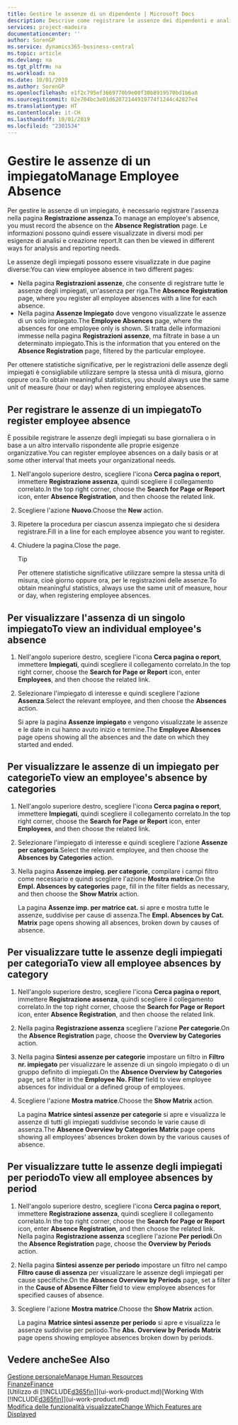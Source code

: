 ```yaml
---
title: Gestire le assenze di un dipendente | Microsoft Docs
description: Descrive come registrare le assenze dei dipendenti e analizzare le statistiche sulle assenze.
services: project-madeira
documentationcenter: ''
author: SorenGP
ms.service: dynamics365-business-central
ms.topic: article
ms.devlang: na
ms.tgt_pltfrm: na
ms.workload: na
ms.date: 10/01/2019
ms.author: SorenGP
ms.openlocfilehash: e1f2c795ef3669770b9e00f30b8919570bd1b6a8
ms.sourcegitcommit: 02e704bc3e01d62072144919774f1244c42827e4
ms.translationtype: HT
ms.contentlocale: it-CH
ms.lasthandoff: 10/01/2019
ms.locfileid: "2301534"
---
```

# <a name="manage-employee-absence"></a><span data-ttu-id="15b73-103">Gestire le assenze di un impiegato</span><span class="sxs-lookup"><span data-stu-id="15b73-103">Manage Employee Absence</span></span>
<span data-ttu-id="15b73-104">Per gestire le assenze di un impiegato, è necessario registrare l'assenza nella pagina **Registrazione assenza**.</span><span class="sxs-lookup"><span data-stu-id="15b73-104">To manage an employee's absence, you must record the absence on the **Absence Registration** page.</span></span> <span data-ttu-id="15b73-105">Le informazioni possono quindi essere visualizzate in diversi modi per esigenze di analisi e creazione report.</span><span class="sxs-lookup"><span data-stu-id="15b73-105">It can then be viewed in different ways for analysis and reporting needs.</span></span>

<span data-ttu-id="15b73-106">Le assenze degli impiegati possono essere visualizzate in due pagine diverse:</span><span class="sxs-lookup"><span data-stu-id="15b73-106">You can view employee absence in two different pages:</span></span>

* <span data-ttu-id="15b73-107">Nella pagina **Registrazioni assenze**, che consente di registrare tutte le assenze degli impiegati, un'assenza per riga.</span><span class="sxs-lookup"><span data-stu-id="15b73-107">The **Absence Registration** page, where you register all employee absences with a line for each absence.</span></span>
* <span data-ttu-id="15b73-108">Nella pagina **Assenze Impiegato** dove vengono visualizzate le assenze di un solo impiegato.</span><span class="sxs-lookup"><span data-stu-id="15b73-108">The **Employee Absences** page, where the absences for one employee only is shown.</span></span> <span data-ttu-id="15b73-109">Si tratta delle informazioni immesse nella pagina **Registrazioni assenze**, ma filtrate in base a un determinato impiegato.</span><span class="sxs-lookup"><span data-stu-id="15b73-109">This is the information that you entered on the **Absence Registration** page, filtered by the particular employee.</span></span>

<span data-ttu-id="15b73-110">Per ottenere statistiche significative, per le registrazioni delle assenze degli impiegati è consigliabile utilizzare sempre la stessa unità di misura, giorno oppure ora.</span><span class="sxs-lookup"><span data-stu-id="15b73-110">To obtain meaningful statistics, you should always use the same unit of measure (hour or day) when registering employee absences.</span></span>

## <a name="to-register-employee-absence"></a><span data-ttu-id="15b73-111">Per registrare le assenze di un impiegato</span><span class="sxs-lookup"><span data-stu-id="15b73-111">To register employee absence</span></span>
<span data-ttu-id="15b73-112">È possibile registrare le assenze degli impiegati su base giornaliera o in base a un altro intervallo rispondente alle proprie esigenze organizzative.</span><span class="sxs-lookup"><span data-stu-id="15b73-112">You can register employee absences on a daily basis or at some other interval that meets your organizational needs.</span></span>

1. <span data-ttu-id="15b73-113">Nell'angolo superiore destro, scegliere l'icona **Cerca pagina o report**, immettere **Registrazione assenza**, quindi scegliere il collegamento correlato.</span><span class="sxs-lookup"><span data-stu-id="15b73-113">In the top right corner, choose the **Search for Page or Report** icon, enter **Absence Registration**, and then choose the related link.</span></span>
2. <span data-ttu-id="15b73-114">Scegliere l'azione **Nuovo**.</span><span class="sxs-lookup"><span data-stu-id="15b73-114">Choose the **New** action.</span></span>
3. <span data-ttu-id="15b73-115">Ripetere la procedura per ciascun assenza impiegato che si desidera registrare.</span><span class="sxs-lookup"><span data-stu-id="15b73-115">Fill in a line for each employee absence you want to register.</span></span>
4. <span data-ttu-id="15b73-116">Chiudere la pagina.</span><span class="sxs-lookup"><span data-stu-id="15b73-116">Close the page.</span></span>

    > [!Tip]
    > <span data-ttu-id="15b73-117">Per ottenere statistiche significative utilizzare sempre la stessa unità di misura, cioè giorno oppure ora, per le registrazioni delle assenze.</span><span class="sxs-lookup"><span data-stu-id="15b73-117">To obtain meaningful statistics, always use the same unit of measure, hour or day, when registering employee absences.</span></span>

## <a name="to-view-an-individual-employees-absence"></a><span data-ttu-id="15b73-118">Per visualizzare l'assenza di un singolo impiegato</span><span class="sxs-lookup"><span data-stu-id="15b73-118">To view an individual employee's absence</span></span>
1. <span data-ttu-id="15b73-119">Nell'angolo superiore destro, scegliere l'icona **Cerca pagina o report**, immettere **Impiegati**, quindi scegliere il collegamento correlato.</span><span class="sxs-lookup"><span data-stu-id="15b73-119">In the top right corner, choose the **Search for Page or Report** icon, enter **Employees**, and then choose the related link.</span></span>
2. <span data-ttu-id="15b73-120">Selezionare l'impiegato di interesse e quindi scegliere l'azione **Assenza**.</span><span class="sxs-lookup"><span data-stu-id="15b73-120">Select the relevant employee, and then choose the **Absences** action.</span></span>

    <span data-ttu-id="15b73-121">Si apre la pagina **Assenze impiegato** e vengono visualizzate le assenze e le date in cui hanno avuto inizio e termine.</span><span class="sxs-lookup"><span data-stu-id="15b73-121">The **Employee Absences** page opens showing all the absences and the date on which they started and ended.</span></span>

## <a name="to-view-an-employees-absence-by-categories"></a><span data-ttu-id="15b73-122">Per visualizzare le assenze di un impiegato per categorie</span><span class="sxs-lookup"><span data-stu-id="15b73-122">To view an employee's absence by categories</span></span>
1. <span data-ttu-id="15b73-123">Nell'angolo superiore destro, scegliere l'icona **Cerca pagina o report**, immettere **Impiegati**, quindi scegliere il collegamento correlato.</span><span class="sxs-lookup"><span data-stu-id="15b73-123">In the top right corner, choose the **Search for Page or Report** icon, enter **Employees**, and then choose the related link.</span></span>
2. <span data-ttu-id="15b73-124">Selezionare l'impiegato di interesse e quindi scegliere l'azione **Assenze per categoria**.</span><span class="sxs-lookup"><span data-stu-id="15b73-124">Select the relevant employee, and then choose the **Absences by Categories** action.</span></span>
3. <span data-ttu-id="15b73-125">Nella pagina **Assenze impieg. per categorie**, compilare i campi filtro come necessario e quindi scegliere l'azione **Mostra matrice**.</span><span class="sxs-lookup"><span data-stu-id="15b73-125">On the **Empl. Absences by categories** page, fill in the filter fields as necessary, and then choose the **Show Matrix** action.</span></span>

    <span data-ttu-id="15b73-126">La pagina **Assenze imp. per matrice cat.** si apre e mostra tutte le assenze, suddivise per cause di assenza.</span><span class="sxs-lookup"><span data-stu-id="15b73-126">The **Empl. Absences by Cat. Matrix** page opens showing all absences, broken down by causes of absence.</span></span>

## <a name="to-view-all-employee-absences-by-category"></a><span data-ttu-id="15b73-127">Per visualizzare tutte le assenze degli impiegati per categoria</span><span class="sxs-lookup"><span data-stu-id="15b73-127">To view all employee absences by category</span></span>
1. <span data-ttu-id="15b73-128">Nell'angolo superiore destro, scegliere l'icona **Cerca pagina o report**, immettere **Registrazione assenza**, quindi scegliere il collegamento correlato.</span><span class="sxs-lookup"><span data-stu-id="15b73-128">In the top right corner, choose the **Search for Page or Report** icon, enter **Absence Registration**, and then choose the related link.</span></span>
2. <span data-ttu-id="15b73-129">Nella pagina **Registrazione assenza** scegliere l'azione **Per categorie**.</span><span class="sxs-lookup"><span data-stu-id="15b73-129">On the **Absence Registration** page, choose the **Overview by Categories** action.</span></span>
3. <span data-ttu-id="15b73-130">Nella pagina **Sintesi assenze per categorie** impostare un filtro in **Filtro nr. impiegato** per visualizzare le assenze di un singolo impiegato o di un gruppo definito di impiegati.</span><span class="sxs-lookup"><span data-stu-id="15b73-130">On the **Absence Overview by Categories** page, set a filter in the **Employee No. Filter** field to view employee absences for individual or a defined group of employees.</span></span>
4. <span data-ttu-id="15b73-131">Scegliere l'azione **Mostra matrice**.</span><span class="sxs-lookup"><span data-stu-id="15b73-131">Choose the **Show Matrix** action.</span></span>

    <span data-ttu-id="15b73-132">La pagina **Matrice sintesi assenze per categorie** si apre e visualizza le assenze di tutti gli impiegati suddivise secondo le varie cause di assenza.</span><span class="sxs-lookup"><span data-stu-id="15b73-132">The **Absence Overview by Categories Matrix** page opens showing all employees’ absences broken down by the various causes of absence.</span></span>

## <a name="to-view-all-employee-absences-by-period"></a><span data-ttu-id="15b73-133">Per visualizzare tutte le assenze degli impiegati per periodo</span><span class="sxs-lookup"><span data-stu-id="15b73-133">To view all employee absences by period</span></span>
1. <span data-ttu-id="15b73-134">Nell'angolo superiore destro, scegliere l'icona **Cerca pagina o report**, immettere **Registrazione assenza**, quindi scegliere il collegamento correlato.</span><span class="sxs-lookup"><span data-stu-id="15b73-134">In the top right corner, choose the **Search for Page or Report** icon, enter **Absence Registration**, and then choose the related link.</span></span>
   <span data-ttu-id="15b73-135">Nella pagina **Registrazione assenza** scegliere l'azione **Per periodi**.</span><span class="sxs-lookup"><span data-stu-id="15b73-135">On the **Absence Registration** page, choose the **Overview by Periods** action.</span></span>
2. <span data-ttu-id="15b73-136">Nella pagina **Sintesi assenze per periodo** impostare un filtro nel campo **Filtro cause di assenza** per visualizzare le assenze degli impiegati per cause specifiche.</span><span class="sxs-lookup"><span data-stu-id="15b73-136">On the **Absence Overview by Periods** page, set a filter in the **Cause of Absence Filter** field to view employee absences for specified causes of absence.</span></span>
3. <span data-ttu-id="15b73-137">Scegliere l'azione **Mostra matrice**.</span><span class="sxs-lookup"><span data-stu-id="15b73-137">Choose the **Show Matrix** action.</span></span>

    <span data-ttu-id="15b73-138">La pagina **Matrice sintesi assenze per periodo** si apre e visualizza le assenze suddivise per periodo.</span><span class="sxs-lookup"><span data-stu-id="15b73-138">The **Abs. Overview by Periods Matrix** page opens showing employee absences broken down by periods.</span></span>

## <a name="see-also"></a><span data-ttu-id="15b73-139">Vedere anche</span><span class="sxs-lookup"><span data-stu-id="15b73-139">See Also</span></span>
[<span data-ttu-id="15b73-140">Gestione personale</span><span class="sxs-lookup"><span data-stu-id="15b73-140">Manage Human Resources</span></span>](hr-manage-human-resources.md)  
[<span data-ttu-id="15b73-141">Finanze</span><span class="sxs-lookup"><span data-stu-id="15b73-141">Finance</span></span>](finance.md)  
<span data-ttu-id="15b73-142">[Utilizzo di [!INCLUDE[d365fin](includes/d365fin_md.md)]](ui-work-product.md)</span><span class="sxs-lookup"><span data-stu-id="15b73-142">[Working With [!INCLUDE[d365fin](includes/d365fin_md.md)]](ui-work-product.md)</span></span>  
[<span data-ttu-id="15b73-143">Modifica delle funzionalità visualizzate</span><span class="sxs-lookup"><span data-stu-id="15b73-143">Change Which Features are Displayed</span></span>](ui-experiences.md)

